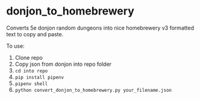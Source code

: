 # donjon_to_homebrewery
Converts 5e donjon random dungeons into nice homebrewery v3 formatted text to copy and paste.

To use:
1. Clone repo
1. Copy json from donjon into repo folder
1. `cd into repo`
1. `pip install pipenv`
1. `pipenv shell`
1. `python convert_donjon_to_homebrewery.py your_filename.json`
